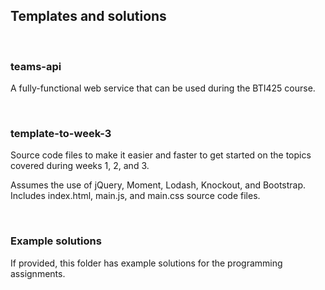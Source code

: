 ## Templates and solutions

<br>

### teams-api

A fully-functional web service that can be used during the BTI425 course. 

<br>

### template-to-week-3

Source code files to make it easier and faster to get started on the topics covered during weeks 1, 2, and 3.

Assumes the use of jQuery, Moment, Lodash, Knockout, and Bootstrap.  
Includes index.html, main.js, and main.css source code files.

<br>

### Example solutions

If provided, this folder has example solutions for the programming assignments.

<br>
